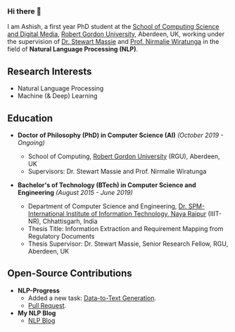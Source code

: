 ### Hi there 👋

I am Ashish, a first year PhD student at the <a href="http://www.comp.rgu.ac.uk/">School of Computing Science and Digital Media</a>, <a href="https://www.rgu.ac.uk/">Robert Gordon University</a>, Aberdeen, UK, working under the supervision of <a href="https://www3.rgu.ac.uk/dmstaff/massie-stewart">Dr. Stewart Massie</a> and <a href="https://www3.rgu.ac.uk/dmstaff/wiratunga-nirmalie">Prof. Nirmalie Wiratunga</a> in the field of **Natural Language Processing (NLP)**. 

<!-- My research interest includes the use of **Case-Based Reasoning (CBR)** and **Deep Learning (DL)** in NLP, especially finding ways to develop effective NLG systems for business processes with minimal labelled data. In my PhD, I am interested to develop novel techniques for **data-to-text generation** tasks, with a focus on the data related problems faced by the business processes. -->

<!-- ## PhD Goal
The main goal of my PhD is to develop hybrid techniques using CBR and DL for Natural Language Generation (NLG) with a focus on **data-to-text generation** tasks. I am also interested in the reverse engineering aspect of data-to-text generation task, where using different Information Extraction (IE) techniques we need to develop an initial case-base of a structured representation extracted from unlablled texts/documnets. -->

## Research Interests

- Natural Language Processing
- Machine (& Deep) Learning

## Education
* **Doctor of Philosophy (PhD) in Computer Science (AI)** _(October 2019 - Ongoing)_
	- School of Computing, <a href="https://www.rgu.ac.uk/">Robert Gordon University</a> (RGU), Aberdeen, UK
	- Supervisors: Dr. Stewart Massie and Prof. Nirmalie Wiratunga

* **Bachelor's of Technology (BTech) in Computer Science and Engineering** _(August 2015 - June 2019)_
	- Department of Computer Science and Engineering, <a href="https://www.iiitnr.ac.in/">Dr. SPM-International Institute of Information Technology, Naya Raipur</a> (IIIT-NR), Chhattisgarh, India
	- Thesis Title: Information Extraction and Requirement Mapping from Regulatory Documents 
	- Thesis Supervisor: Dr. Stewart Massie, Senior Research Fellow, RGU, Aberdeen, UK

## Open-Source Contributions

* **NLP-Progress**
	- Added a new task: [Data-to-Text Generation](https://nlpprogress.com/english/data_to_text_generation.html).
	- [Pull Request](https://github.com/sebastianruder/NLP-progress/pull/467).
* **My NLP Blog**
	- [NLP Blog](https://panditu2015.github.io/blog/)

<!-- ### Before PhD -->
<!-- I completed my Bachelor's in Technology (BTech) majoring in Computer Science and Engineering (CSE) in June 2019 from <a href="https://www.iiitnr.ac.in/">Dr. SPM-International Institute of Information Technology, Naya Raipur</a> (IIIT-NR), Chhattisgarh, India.  -->

<!-- Before starting the PhD at RGU, I also worked as an intern here during my BTech final semester under the supervision of Dr. Stewart Massie. During that internship, I worked on a project of **Information Extraction and Requirement Mapping from Regulatory Documents** which was also my bachelor's thesis. It was an Oil and Gas Innovation Centre (OGIC) funded project in collaboration with an Aberdeen based start-up working on the automation of compliance management in Oil and Gas industry. This project outcome finally led to me getting a PhD offer under the same supervisor at RGU. -->

<!-- ### Hobbies

I like reading, watching (on YouTube) about world's political history. It fascinates me - seeing how man-made lines on the globe (aka **borders**) change everytime - but the culture remains intact. I come from the beautiful land of India located in the Indian subcontinent consisting seven different countries. Its amazing as well as sad to know that how all these countries have shared cultural and political history, still divided through international borders. 

India, itself is a union of several cultures and stands on the principle of **unity in diversity**. Although, its sad to see that the Indian subcontinent is not a single country, I would love to see these countries forming an union similar to the EU. I know it seems highly unlikely on the basis of today's scenarios, but Europe before WW-II was way worse than the subcontinent today.  -->

<!--
## Contact

To get in touch, please send me an e-mail at: **a [dot] upadhyay [at] rgu [dot] ac [dot] uk**.

I try to be as fast as possible in replying a mail, but please pardon me in the case of any delays.

**panditu2015/panditu2015** is a ✨ _special_ ✨ repository because its `README.md` (this file) appears on your GitHub profile.

Here are some ideas to get you started:

- 🔭 I’m currently working on ...
- 🌱 I’m currently learning ...
- 👯 I’m looking to collaborate on ...
- 🤔 I’m looking for help with ...
- 💬 Ask me about ...
- 📫 How to reach me: ...
- 😄 Pronouns: ...
- ⚡ Fun fact: ...
-->
